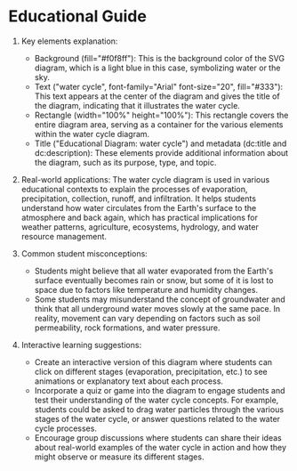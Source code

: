 # Educational Guide
1. Key elements explanation:
   - Background (fill="#f0f8ff"): This is the background color of the SVG diagram, which is a light blue in this case, symbolizing water or the sky.
   - Text ("water cycle", font-family="Arial" font-size="20", fill="#333"): This text appears at the center of the diagram and gives the title of the diagram, indicating that it illustrates the water cycle.
   - Rectangle (width="100%" height="100%"): This rectangle covers the entire diagram area, serving as a container for the various elements within the water cycle diagram.
   - Title ("Educational Diagram: water cycle") and metadata (dc:title and dc:description): These elements provide additional information about the diagram, such as its purpose, type, and topic.

2. Real-world applications:
   The water cycle diagram is used in various educational contexts to explain the processes of evaporation, precipitation, collection, runoff, and infiltration. It helps students understand how water circulates from the Earth's surface to the atmosphere and back again, which has practical implications for weather patterns, agriculture, ecosystems, hydrology, and water resource management.

3. Common student misconceptions:
   - Students might believe that all water evaporated from the Earth's surface eventually becomes rain or snow, but some of it is lost to space due to factors like temperature and humidity changes.
   - Some students may misunderstand the concept of groundwater and think that all underground water moves slowly at the same pace. In reality, movement can vary depending on factors such as soil permeability, rock formations, and water pressure.

4. Interactive learning suggestions:
   - Create an interactive version of this diagram where students can click on different stages (evaporation, precipitation, etc.) to see animations or explanatory text about each process.
   - Incorporate a quiz or game into the diagram to engage students and test their understanding of the water cycle concepts. For example, students could be asked to drag water particles through the various stages of the water cycle, or answer questions related to the water cycle processes.
   - Encourage group discussions where students can share their ideas about real-world examples of the water cycle in action and how they might observe or measure its different stages.